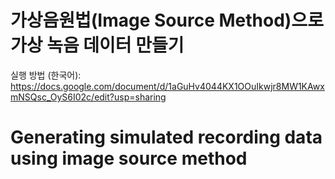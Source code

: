 # 가상음원법(Image Source Method)으로 가상 녹음 데이터 만들기
실행 방법 (한국어): https://docs.google.com/document/d/1aGuHv4044KX1OOuIkwjr8MW1KAwxmNSQsc_OyS6I02c/edit?usp=sharing

# Generating simulated recording data using image source method



